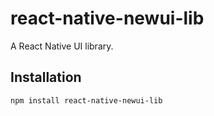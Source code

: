# react-native-newui-lib

A React Native UI library.

## Installation

```sh
npm install react-native-newui-lib
